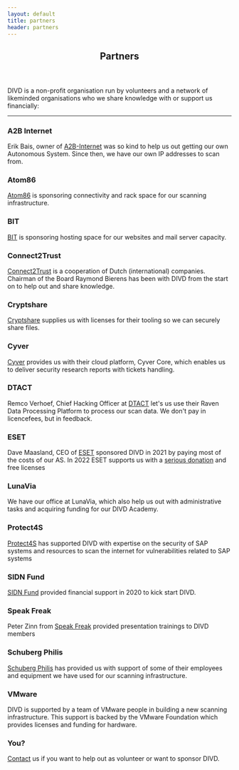 ```yaml
---
layout: default
title: partners
header: partners
---
```

<header>
	<h2>Partners</h2>
</header>
DIVD is a non-profit organisation run by volunteers and a network of likeminded organisations who we share knowledge with or support us financially:
<hr>

### A2B Internet
Erik Bais, owner of [A2B-Internet](https://www.a2b-internet.com) was so kind to help us out getting our own Autonomous System. Since then, we have our own IP addresses to scan from.

### Atom86
[Atom86](https://atom86.net/) is sponsoring connectivity and rack space for our scanning infrastructure.

### BIT
[BIT](https://www.bit.nl/) is sponsoring hosting space for our websites and mail server capacity.

### Connect2Trust
[Connect2Trust](https://www.connect2trust.nl) is a cooperation of Dutch (international) companies. Chairman of the Board Raymond Bierens has been with DIVD from the start on to help out and share knowledge.

### Cryptshare
[Cryptshare](https://www.cryptshare.com) supplies us with licenses for their tooling so we can securely share files.

### Cyver
[Cyver](https://cyver.io) provides us with their cloud platform, Cyver Core, which enables us to deliver security research reports with tickets handling.

### DTACT
Remco Verhoef, Chief Hacking Officer at [DTACT](https://dtact.com/) let's us use their Raven Data Processing Platform to process our scan data. We don't pay in licencefees, but in feedback.

### ESET
Dave Maasland, CEO of [ESET](https://www.eset.com/nl/) sponsored DIVD in 2021 by paying most of the costs of our AS. In 2022 ESET supports us with a [serious donation](/donate/#donations-banktransfer) and free licenses

### LunaVia
We have our office at LunaVia, which also help us out with administrative tasks and acquiring funding for our DIVD Academy.

### Protect4S
[Protect4S](https://www.protect4s.com/) has supported DIVD with expertise on the security of SAP systems and resources to scan the internet for vulnerabilities related to SAP systems

### SIDN Fund
[SIDN Fund](https://www.sidnfonds.nl/excerpt) provided financial support in 2020 to kick start DIVD.

### Speak Freak
Peter Zinn from [Speak Freak](https://speakfreak.eu/) provided presentation trainings to DIVD members

### Schuberg Philis
[Schuberg Philis](https://www.schubergphilis.com) has provided us with support of some of their employees and equipment we have used for our scanning infrastructure.

### VMware
DIVD is supported by a team of VMware people in building a new scanning infrastructure. This support is backed by the VMware Foundation which provides licenses and funding for hardware.

### You?
[Contact](https://divd.nl/divd-nl/contact/) us if you want to help out as volunteer or want to sponsor DIVD.

